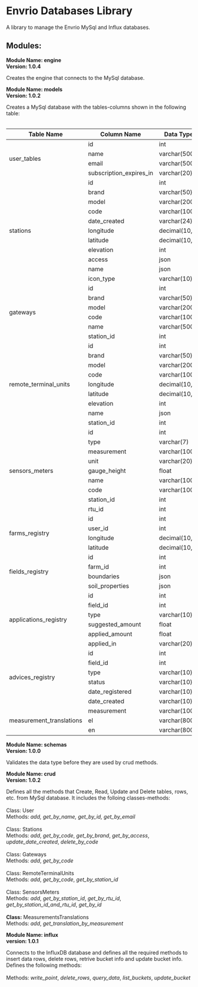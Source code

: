 # Envrio Databases Library

A library to manage the Envrio MySql and Influx databases.

## Modules:

**Module Name: engine**
<br>
**Version: 1.0.4**

Creates the engine that connects to the MySql database.

**Module Name: models**
<br>
**Version: 1.0.2**

Creates a MySql database with the tables-columns shown in the 
following table:
<br>
<br>
<table>
  <thead>
    <tr>
      <th>Table Name</th>
      <th>Column Name</th>
      <th>Data Type</th>
    </tr>
  </thead>
  <tbody>
    <tr>
      <td rowspan="4">user_tables</td>
      <td>id</td>
      <td >int</td>
    </tr>
    <tr>
      <td>name</td>
      <td>varchar(500)</td>
    </tr>
    <tr>
      <td>email</td>
      <td>varchar(500)</td>
    </tr>
    <tr>
      <td>subscription_expires_in</td>
      <td>varchar(20)</td>
    </tr>
    <tr>
      <td rowspan="11">stations</td>
      <td>id</td>
      <td>int</td>
    </tr>
    <tr>
       <td>brand</td>
       <td>varchar(50)</td>
    </tr>
    <tr>
       <td>model</td>
       <td>varchar(200)</td>
    </tr>
    <tr>
       <td>code</td>
       <td>varchar(100)</td>
    </tr>
    <tr>
       <td>date_created</td>
       <td>varchar(24)</td>
    </tr>
    <tr>
       <td>longitude</td>
       <td>decimal(10,8)</td>
    </tr>
    <tr>
       <td>latitude</td>
       <td>decimal(10,8)</td>
    </tr>
    <tr>
       <td>elevation</td>
       <td>int</td>
    </tr>
    <tr>
       <td>access</td>
       <td>json</td>
    </tr>
    <tr>
       <td>name</td>
       <td>json</td>
    </tr>
    <tr>
       <td>icon_type</td>
       <td>varchar(10)</td>
    </tr>
    <tr>
      <td rowspan="6">gateways</td>
      <td>id</td>
      <td>int</td>
    </tr>
    <tr>
      <td>brand</td>
      <td>varchar(50)</td>
    </tr>
    <tr>
      <td>model</td>
      <td>varchar(200)</td>
    </tr>
    <tr>
      <td>code</td>
      <td>varchar(100)</td>
    </tr>
    <tr>
      <td>name</td>
      <td>varchar(500)</td>
    </tr>
    <tr>
      <td>station_id</td>
      <td>int</td>
    </tr>
    <tr>
      <td rowspan="9">remote_terminal_units</td>
      <td>id</td>
      <td>int</td>
    </tr>
    <tr>
      <td>brand</td>
      <td>varchar(50)</td>
    </tr>
    <tr>
      <td>model</td>
      <td>varchar(200)</td>
    </tr>
    <tr>
      <td>code</td>
      <td>varchar(100)</td>
    </tr>
    <tr>
      <td>longitude</td>
      <td>decimal(10,8)</td>
    </tr>
    <tr>
      <td>latitude</td>
      <td>decimal(10,8)</td>
    </tr>
    <tr>
      <td>elevation</td>
      <td>int</td>
    </tr>
    <tr>
      <td>name</td>
      <td>json</td>
    </tr>
    <tr>
      <td>station_id</td>
      <td>int</td>
    </tr>
    <tr>
      <td rowspan="9">sensors_meters</td>
      <td>id</td>
      <td>int</td>
    </tr>
    <tr>
      <td>type</td>
      <td>varchar(7)</td>
    </tr>
    <tr>
      <td>measurement</td>
      <td>varchar(100)</td>
    </tr>
    <tr>
      <td>unit</td>
      <td>varchar(20)</td>
    </tr>
    <tr>
      <td>gauge_height</td>
      <td>float</td>
    </tr>
    <tr>
      <td>name</td>
      <td>varchar(100)</td>
    </tr>
    <tr>
      <td>code</td>
      <td>varchar(100)</td>
    </tr>
    <tr>
      <td>station_id</td>
      <td>int</td>
    </tr>
    <tr>
      <td>rtu_id</td>
      <td>int</td>
    </tr>
    <tr>
      <td rowspan="4">farms_registry</td>
      <td>id</td>
      <td>int</td>
    </tr>
    <tr>
      <td>user_id</td>
      <td>int</td>
    </tr>
    <tr>
      <td>longitude</td>
      <td>decimal(10,8)</td>
    </tr>
    <tr>
      <td>latitude</td>
      <td>decimal(10,8)</td>
    </tr>
    <tr>
      <td rowspan="4">fields_registry</td>
      <td>id</td>
      <td>int</td>
    </tr>
    <tr>
      <td>farm_id</td>
      <td>int</td>
    </tr>
    <tr>
      <td>boundaries</td>
      <td>json</td>
    </tr>
    <tr>
      <td>soil_properties</td>
      <td>json</td>
    </tr>
    <tr>
      <td rowspan="6">applications_registry</td>
      <td>id</td>
      <td>int</td>
    </tr>
    <tr>
      <td>field_id</td>
      <td>int</td>
    </tr>
    <tr>
      <td>type</td>
      <td>varchar(10)</td>
    </tr>
    <tr>
      <td>suggested_amount</td>
      <td>float</td>
    </tr>
    <tr>
      <td>applied_amount</td>
      <td>float</td>
    </tr>
    <tr>
      <td>applied_in</td>
      <td>varchar(20)</td>
    </tr>
    <tr>
      <td rowspan="6">advices_registry</td>
      <td>id</td>
      <td>int</td>
    </tr>
    <tr>
      <td>field_id</td>
      <td>int</td>
    </tr>
    <tr>
      <td>type</td>
      <td>varchar(10)</td>
    </tr>
    <tr>
      <td>status</td>
      <td>varchar(10)</td>
    </tr>
    <tr>
      <td>date_registered</td>
      <td>varchar(10)</td>
    </tr>
    <tr>
      <td>date_created</td>
      <td>varchar(10)</td>
    </tr>
    <tr>
      <td rowspan="3">measurement_translations</td>
      <td>measurement</td>
      <td>varchar(100)</td>
    </tr>
    <tr>
      <td>el</td>
      <td>varchar(800)</td>
    </tr>
    <tr>
      <td>en</td>
      <td>varchar(800)</td>
    </tr>
  </tbody>
</table>

**Module Name: schemas**
<br>
**Version: 1.0.0**

Validates the data type before they are used by crud methods.

**Module Name: crud**
<br>
**Version: 1.0.2**

Defines all the methods that Create, Read, Update and Delete
tables, rows, etc. from MySql database. It includes the
folloing classes-methods:
<br>
<br>
Class: User
<br>
Methods: <cite>add, get_by_name, get_by_id, get_by_email</cite>
<br>
<br>
Class: Stations
<br>
Methods: *add*, *get_by_code*, *get_by_brand*, *get_by_access*, *update_date_created*, *delete_by_code*
<br>
<br>
Class: Gateways
<br>
Methods: *add*, *get_by_code*
<br>
<br>
Class: RemoteTerminalUnits
<br>
Methods: *add*, *get_by_code*, *get_by_station_id*
<br>
<br>
Class: SensorsMeters
<br>
Methods: *add*, *get_by_station_id*, *get_by_rtu_id*, *get_by_station_id_and_rtu_id*, *get_by_id*
<br>
<br>
**Class:** MeasurementsTranslations
<br>
Methods: *add*, *get_translation_by_measurement*

**Module Name: influx**
<br>
**version: 1.0.1**

Connects to the InfluxDB database and defines all the required 
methods to insert data rows, delete rows, retrive bucket info
and update bucket info. Defines the following methods:
<br>
<br>
Methods: *write_point*, *delete_rows*, *query_data*, *list_buckets*, *update_bucket*

<style>
  cite {
    font-style: italic;
  }
</style>
